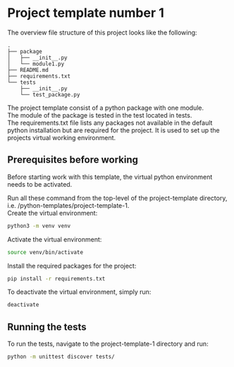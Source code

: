 # Project template number 1
The overview file structure of this project looks like the following:
```
.
├── package
│   ├── __init__.py
│   └── module1.py
├── README.md
├── requirements.txt
└── tests
    ├── __init__.py
    └── test_package.py
```

The project template consist of a python package with one module.  
The module of the package is tested in the test located in tests.  
The requirements.txt file lists any packages not available in the default python installation but are required for the project. It is used to set up the projects virtual working environment.

## Prerequisites before working
Before starting work with this template, the virtual python environment needs to be activated.

Run all these command from the top-level of the project-template directory, i.e. /python-templates/project-template-1.  
Create the virtual environment:
```bash
python3 -m venv venv
```

Activate the virtual environment:
```bash
source venv/bin/activate
```

Install the required packages for the project:
```bash
pip install -r requirements.txt
```

To deactivate the virtual environment, simply run:
```bash
deactivate
```

## Running the tests
To run the tests, navigate to the project-template-1 directory and run:
```bash
python -m unittest discover tests/
```